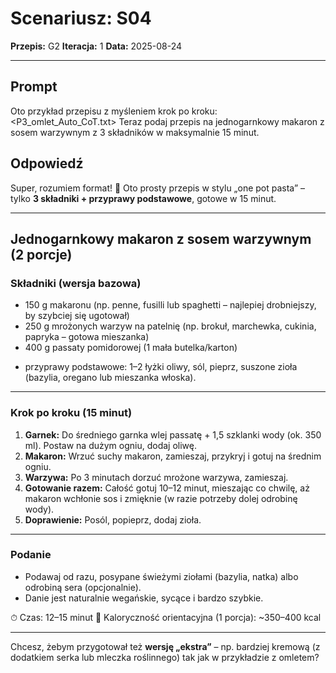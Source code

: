 ﻿# Scenariusz: S04
**Przepis:** G2
**Iteracja:** 1
**Data:** 2025-08-24

---

## Prompt
Oto przykład przepisu z myśleniem krok po kroku: <P3_omlet_Auto_CoT.txt> Teraz podaj przepis na jednogarnkowy makaron z sosem warzywnym z 3 składników w maksymalnie 15 minut.


## Odpowiedź
Super, rozumiem format! 🚀
Oto prosty przepis w stylu „one pot pasta” – tylko **3 składniki + przyprawy podstawowe**, gotowe w 15 minut.

---

## Jednogarnkowy makaron z sosem warzywnym (2 porcje)

### Składniki (wersja bazowa)

* 150 g makaronu (np. penne, fusilli lub spaghetti – najlepiej drobniejszy, by szybciej się ugotował)
* 250 g mrożonych warzyw na patelnię (np. brokuł, marchewka, cukinia, papryka – gotowa mieszanka)
* 400 g passaty pomidorowej (1 mała butelka/karton)

- przyprawy podstawowe: 1–2 łyżki oliwy, sól, pieprz, suszone zioła (bazylia, oregano lub mieszanka włoska).

---

### Krok po kroku (15 minut)

1. **Garnek:** Do średniego garnka wlej passatę + 1,5 szklanki wody (ok. 350 ml). Postaw na dużym ogniu, dodaj oliwę.
2. **Makaron:** Wrzuć suchy makaron, zamieszaj, przykryj i gotuj na średnim ogniu.
3. **Warzywa:** Po 3 minutach dorzuć mrożone warzywa, zamieszaj.
4. **Gotowanie razem:** Całość gotuj 10–12 minut, mieszając co chwilę, aż makaron wchłonie sos i zmięknie (w razie potrzeby dolej odrobinę wody).
5. **Doprawienie:** Posól, popieprz, dodaj zioła.

---

### Podanie

* Podawaj od razu, posypane świeżymi ziołami (bazylia, natka) albo odrobiną sera (opcjonalnie).
* Danie jest naturalnie wegańskie, sycące i bardzo szybkie.

⏱ Czas: 12–15 minut
🍴 Kaloryczność orientacyjna (1 porcja): \~350–400 kcal

---

Chcesz, żebym przygotował też **wersję „ekstra”** – np. bardziej kremową (z dodatkiem serka lub mleczka roślinnego) tak jak w przykładzie z omletem?
